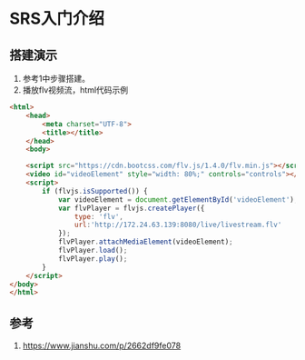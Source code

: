 SRS入门介绍
=================


## 搭建演示
1. 参考1中步骤搭建。
2. 播放flv视频流，html代码示例
```html
<html>
	<head>
		<meta charset="UTF-8">
		<title></title>
	</head>
	<body>

	<script src="https://cdn.bootcss.com/flv.js/1.4.0/flv.min.js"></script>
	<video id="videoElement" style="width: 80%;" controls="controls"></video>
	<script>
	    if (flvjs.isSupported()) {
	        var videoElement = document.getElementById('videoElement');
	        var flvPlayer = flvjs.createPlayer({
	            type: 'flv',
				url:'http://172.24.63.139:8080/live/livestream.flv'
	        });
	        flvPlayer.attachMediaElement(videoElement);
	        flvPlayer.load();
	        flvPlayer.play();
	    }
	</script>
</body>
</html>
```







## 参考
1. https://www.jianshu.com/p/2662df9fe078